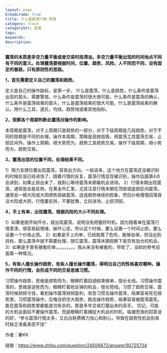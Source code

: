 ```yaml
---
layout: page
breadcrumb: true
title: 什么是震荡行情-转载
category: stock
categoryStr: 股票
tags: 
keywords: 
description: 
---
```




**震荡的本质是多空力量平衡或者交易时段清淡。多空力量平衡出现的时间地点不同有不同的意义。处理震荡要根据时间，位置，趋势，风险，人不同而不同，没有固定的套路，只有原则性的思路。**

**1，首先需要定义自己的震荡和趋势。**

定义是自己的操作路标，是第一步。
什么是震荡，什么是趋势。什么条件是震荡出现的苗头，需要警惕，什么条件是震荡的很大很可能，什么条件是震荡的确认，什么条件是震荡结束的苗头，什么是震荡结束的很大可能，什么是震荡结束的确认。用什么工具，道氏，均线，趋势线或者其他指标。


**2，观察各个周期判断此震荡对操作的影响。**

本周期是震荡，对于上周期只是趋势的一部分，对于下级周期是几段趋势。对于不同的周期是不同的处理。操作本周期，策略是高抛低吸，用震荡工具震荡交易，止损区间外。操作上周期，顺大势而为，趋势工具趋势交易。操作下级周期，顺小势而为，趋势交易。


**3，震荡出现的位置不同，处理结果不同。**

1）阻力支撑位置出现震荡，容易出方向。一般说来，这个地方在震荡还没被识别的时候应该已经进场了，随着行情的反复，震荡行情显现被识别，操作后面第4点会讲到，如果止损出来了，就耐心等待震荡末期看机会进场。
2）行情末期出现震荡，通常是会是反转。在黄金外汇里，尤其注意行情末期在顶部或底部区间震荡，通常会一根大阳或大阴顺势突破震荡，造成趋势继续的假象，然后价格慢慢回落吞没大阳或大阴，行情要反转，不要犹豫，立刻进场，止损顶部。



**4，手上有单，出现震荡，根据风险的大小不同处理。**

1）如果是刚开始开仓，就出现震荡，说明没有把握好时机。因为随着单在震荡行情里漂，很容易起情绪，破坏心态，所以这个时候，要么设置一个时间止损，要么设置一个价格止损。
2）如果是手上的单，已经脱离了危险，能够自保，但没达到目标，那么震荡中就不需要处理，随它震荡，震荡末期观察下是否有加仓的机会。
3）如果是手里有被套的单。。。。。。。。。我从来没有被套的，早砍了，没砍的参考前面第一种情况。


**5，有些人擅长操作趋势，有些人擅长操作震荡，得明白自己的性格喜欢哪种。操作不同的行情，会形成不同的交易思维习惯。**

习惯操作趋势，思维是顺势而为，眼睛盯着回调结束做单，擅长长线。习惯操作震荡的，思维是逆势而为，眼睛盯着抢反弹的机会，擅长短线。习惯了趋势交易，震荡时候频频亏钱，看到操作震荡频频盈利，改变习惯去操作震荡，结果容易死在趋势里。习惯震荡操作，后悔没抓住大趋势，跑去操作趋势，结果容易被震荡震死。能在震荡和趋势里都能游刃有余的，那是多年交易打磨出来的高手。
切记，可能的大机会面前不要操作震荡，而是眼睛盯着捕捉大机会的时机，临塘而渔的回答说的好，“参与震荡行情太多，又白白耗费精力信心和耐心，导致在趋势性机会到来时缺乏准备表现不佳”


作者：秦KK

链接：https://www.zhihu.com/question/24509472/answer/92725724



